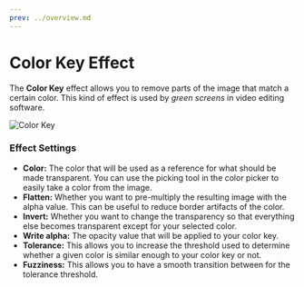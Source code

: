 ```yaml
---
prev: ../overview.md
---
```

# Color Key Effect

The **Color Key** effect allows you to remove parts of the image that match a certain color. This kind of effect is used by *green screens* in video editing software.

![Color Key](/img/effects/Color_key.gif)

### Effect Settings

* **Color:** The color that will be used as a reference for what should be made transparent. You can use the picking tool in the color picker to easily take a color from the image.
* **Flatten:** Whether you want to pre-multiply the resulting image with the alpha value. This can be useful to reduce border artifacts of the color.
* **Invert:** Whether you want to change the transparency so that everything else becomes transparent except for your selected color.
* **Write alpha:** The opacity value that will be applied to your color key.
* **Tolerance:** This allows you to increase the threshold used to determine whether a given color is similar enough to your color key or not.
* **Fuzziness:** This allows you to have a smooth transition between for the tolerance threshold.